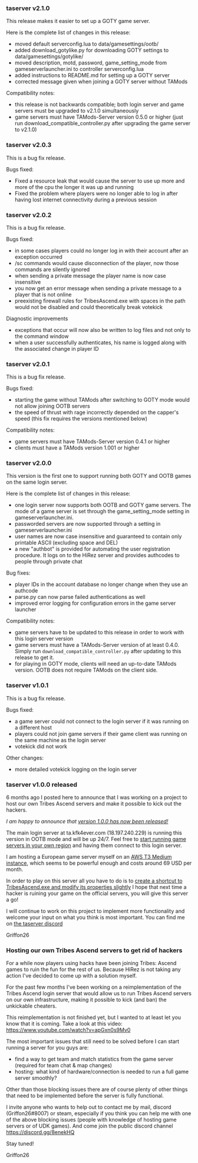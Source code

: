 ### taserver v2.1.0

This release makes it easier to set up a GOTY game server.

Here is the complete list of changes in this release:
* moved default serverconfig.lua to data/gamesettings/ootb/
* added download_gotylike.py for downloading GOTY settings to data/gamesettings/gotylike/
* moved description, motd, password, game_setting_mode from gameserverlauncher.ini
  to controller serverconfig.lua
* added instructions to README.md for setting up a GOTY server
* corrected message given when joining a GOTY server without TAMods

Compatibility notes:
* this release is not backwards compatible; both login server and 
  game servers must be upgraded to v2.1.0 simultaneously
* game servers must have TAMods-Server version 0.5.0 or higher
  (just run download_compatible_controller.py after upgrading
   the game server to v2.1.0)

### taserver v2.0.3

This is a bug fix release.

Bugs fixed:
* Fixed a resource leak that would cause the server to use up
  more and more of the cpu the longer it was up and running
* Fixed the problem where players were no longer able to log
  in after having lost internet connectivity during a previous
  session


### taserver v2.0.2

This is a bug fix release.

Bugs fixed:
* in some cases players could no longer log in with their account
  after an exception occurred
* /sc commands would cause disconnection of the player, now those
  commands are silently ignored
* when sending a private message the player name is now case
  insensitive
* you now get an error message when sending a private message to 
  a player that is not online
* preexisting firewall rules for TribesAscend.exe with spaces in the 
  path would not be disabled and could theoretically break votekick
  
Diagnostic improvements
* exceptions that occur will now also be written to log files and
  not only to the command window
* when a user successfully authenticates, his name is logged along
  with the associated change in player ID
  

### taserver v2.0.1

This is a bug fix release.

Bugs fixed:
* starting the game without TAMods after switching to GOTY mode would not allow joining OOTB servers
* the speed of thrust with rage incorrectly depended on the capper's speed
  (this fix requires the versions mentioned below)

Compatibility notes:
* game servers must have TAMods-Server version 0.4.1 or higher
* clients must have a TAMods version 1.001 or higher


### taserver v2.0.0

This version is the first one to support running both GOTY and OOTB games on the same login server.

Here is the complete list of changes in this release:
* one login server now supports both OOTB and GOTY game servers.
  The mode of a game server is set through the game_setting_mode setting in gameserverlauncher.ini.
* passworded servers are now supported through a setting in gameserverlauncher.ini
* user names are now case insensitive and guaranteed to contain only printable ASCII
  (excluding space and DEL)
* a new "authbot" is provided for automating the user registration procedure.
  It logs on to the HiRez server and provides authcodes to people through private chat

Bug fixes:
* player IDs in the account database no longer change when they use an authcode
* parse.py can now parse failed authentications as well
* improved error logging for configuration errors in the game server launcher

Compatibility notes:
* game servers have to be updated to this release in order to work with this login server version
* game servers must have a TAMods-Server version of at least 0.4.0.
  Simply run `download_compatible_controller.py` after updating to this release to get it.
* for playing in GOTY mode, clients will need an up-to-date TAMods version.
  OOTB does not require TAMods on the client side.


### taserver v1.0.1

This is a bug fix release.

Bugs fixed:
* a game server could not connect to the login server if it was running on a different 
  host
* players could not join game servers if their game client was running on the same machine 
  as the login server    
* votekick did not work

Other changes:
* more detailed votekick logging on the login server


### taserver v1.0.0 released

6 months ago I posted here to announce that I was working on a project to host our own
Tribes Ascend servers and make it possible to kick out the hackers.

_I am happy to announce that [version 1.0.0 has now been released!](https://github.com/Griffon26/taserver/releases/tag/v1.0.0)_

The main login server at ta.kfk4ever.com (18.197.240.229) is running this version in OOTB
mode and will be up 24/7. Feel free to 
[start running game servers in your own region](https://github.com/Griffon26/taserver#hosting-a-dedicated-server)
and having them connect to this login server.

I am hosting a European game server myself on an 
[AWS T3 Medium instance](https://aws.amazon.com/ec2/instance-types/t3/),
which seems to be powerful enough and costs around 69 USD per month. 

In order to play on this server all you have to do is to [create a shortcut to TribesAscend.exe
and modify its properties slightly](https://github.com/Griffon26/taserver#joining-games)
I hope that next time a hacker is ruining your game on the official servers, you will give
this server a go!

I will continue to work on this project to implement more functionality and welcome your
input on what you think is most important. You can find me on 
[the taserver discord](https://discord.gg/8enekHQ)

Griffon26


### Hosting our own Tribes Ascend servers to get rid of hackers


For a while now players using hacks have been joining Tribes: Ascend games to ruin the fun for the rest of us. Because HiRez is not taking any action I've decided to come up with a solution myself.

For the past few months I've been working on a reimplementation of the Tribes Ascend login server that would allow us to run Tribes Ascend servers on our own infrastructure, making it possible to kick (and ban) the unkickable cheaters.

This reimplementation is not finished yet, but I wanted to at least let you know that it is coming. Take a look at this video: https://www.youtube.com/watch?v=apGxn0s9Mv0

The most important issues that still need to be solved before I can start running a server for you guys are:
* find a way to get team and match statistics from the game server (required for team chat & map changes)
* hosting: what kind of hardware/connection is needed to run a full game server smoothly?

Other than those blocking issues there are of course plenty of other things that need to be implemented before the server is fully functional.

I invite anyone who wants to help out to contact me by mail, discord (Griffon26#8007) or steam, especially if you think you can help me with one of the above blocking issues (people with knowledge of hosting game servers or of UDK games). And come join the public discord channel https://discord.gg/8enekHQ

Stay tuned!

Griffon26